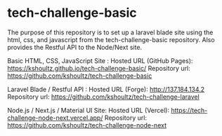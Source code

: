 # tech-challenge-basic

The purpose of this repository is to set up a laravel blade site using the html, css, and javascript from the tech-challenge-basic repository. Also provides the Restful API to the Node/Next site.

Basic HTML, CSS, JavaScript Site :
Hosted URL (GitHub Pages): <https://kshoultz.github.io/tech-challenge-basic/>
Repository url: <https://github.com/kshoultz/tech-challenge-basic>

Laravel Blade / Restful API :
Hosted URL (Forge): <http://137.184.134.2>
Repository url: <https://github.com/kshoultz/tech-challenge-laravel>

Node.js / Next.js / Material UI Site:
Hosted URL (Vercel): <https://tech-challenge-node-next.vercel.app/>
Repository url: <https://github.com/kshoultz/tech-challenge-node-next>
